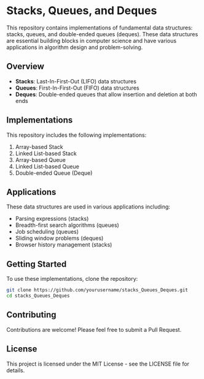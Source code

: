 # Stacks, Queues, and Deques

This repository contains implementations of fundamental data structures: stacks, queues, and double-ended queues (deques). These data structures are essential building blocks in computer science and have various applications in algorithm design and problem-solving.

## Overview

- **Stacks**: Last-In-First-Out (LIFO) data structures
- **Queues**: First-In-First-Out (FIFO) data structures
- **Deques**: Double-ended queues that allow insertion and deletion at both ends

## Implementations

This repository includes the following implementations:

1. Array-based Stack
2. Linked List-based Stack
3. Array-based Queue
4. Linked List-based Queue
5. Double-ended Queue (Deque)

## Applications

These data structures are used in various applications including:

- Parsing expressions (stacks)
- Breadth-first search algorithms (queues)
- Job scheduling (queues)
- Sliding window problems (deques)
- Browser history management (stacks)

## Getting Started

To use these implementations, clone the repository:

```bash
git clone https://github.com/yourusername/stacks_Queues_Deques.git
cd stacks_Queues_Deques
```

## Contributing

Contributions are welcome! Please feel free to submit a Pull Request.

## License

This project is licensed under the MIT License - see the LICENSE file for details.